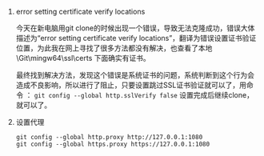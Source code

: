 1.  error setting certificate verify locations

    今天在新电脑用git clone的时候出现一个错误，导致无法克隆成功，错误大体描述为“error setting certificate verify locations”，翻译为错误设置证书验证位置，为此我在网上寻找了很多方法都没有解决，也查看了本地\Git\mingw64\ssl\certs 下面确实有证书。

    最终找到解决方法，发现这个错误是系统证书的问题，系统判断到这个行为会造成不良影响，所以进行了阻止，只要设置跳过SSL证书验证就可以了，用命令 ：
    `git config --global http.sslVerify false`
    设置完成后继续clone，就可以了。
2. 设置代理
    ```
    git config --global http.proxy http://127.0.0.1:1080
    git config --global https.proxy https://127.0.0.1:1080
    ```